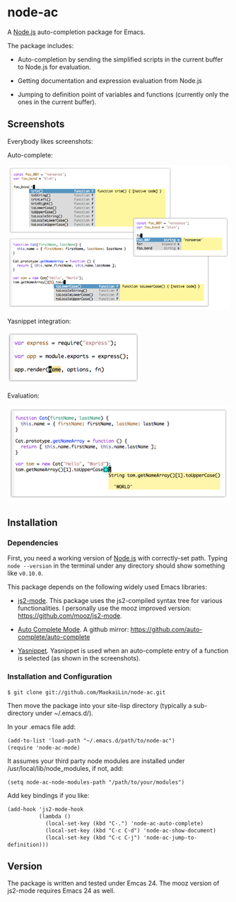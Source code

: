 node-ac
=============

A [Node.js](http://nodejs.org/) auto-completion package for Emacs.

The package includes:

* Auto-completion by sending the simplified scripts in the current buffer to
  Node.js for evaluation.
  
* Getting documentation and expression evaluation from Node.js

* Jumping to definition point of variables and functions (currently only the
  ones in the current buffer).


Screenshots
-------------

Everybody likes screenshots:

Auto-complete:

![Auto-complete screenshot](screenshots/img_ac.png)

Yasnippet integration:

![Show documentation](screenshots/img_yasnippet.png)

Evaluation:

![Show expression evaluation](screenshots/img_eval.png)


Installation
-------------

### Dependencies

First, you need a working version of [Node.js](http://nodejs.org/) with
correctly-set path. Typing `node --version` in the terminal under any directory
should show something like `v0.10.0`.

This package depends on the following widely used Emacs libraries:

* [js2-mode](http://code.google.com/p/js2-mode/). This package uses the
  js2-compiled syntax tree for various functionalities. I personally use the
  mooz improved version: <https://github.com/mooz/js2-mode>.

* [Auto Complete Mode](http://cx4a.org/software/auto-complete/). A github
  mirror: <https://github.com/auto-complete/auto-complete>

* [Yasnippet](https://github.com/capitaomorte/yasnippet). Yasnippet is used when
  an auto-complete entry of a function is selected (as shown in the
  screenshots).

### Installation and Configuration

    $ git clone git://github.com/MaokaiLin/node-ac.git
	
Then move the package into your site-lisp directory (typically a sub-directory
under ~/.emacs.d/).

In your .emacs file add:

    (add-to-list 'load-path "~/.emacs.d/path/to/node-ac")
	(require 'node-ac-mode)

It assumes your third party node modules are installed under
/usr/local/lib/node_modules, if not, add:

    (setq node-ac-node-modules-path "/path/to/your/modules")

Add key bindings if you like:

    (add-hook 'js2-mode-hook
	          (lambda ()
			    (local-set-key (kbd "C-.") 'node-ac-auto-complete)
			  	(local-set-key (kbd "C-c C-d") 'node-ac-show-document)
			  	(local-set-key (kbd "C-c C-j") 'node-ac-jump-to-definition)))


Version
-------------

The package is written and tested under Emcas 24. The mooz version of js2-mode
requires Emacs 24 as well.

